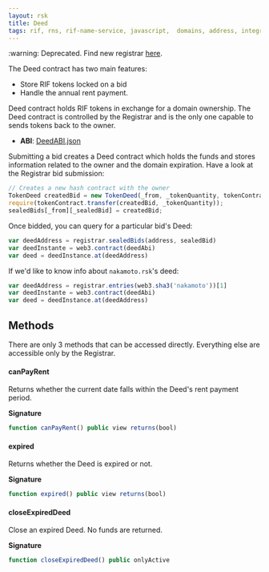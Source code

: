 ```yaml
---
layout: rsk
title: Deed
tags: rif, rns, rif-name-service, javascript,  domains, address, integrate, resolver, node, sdk, libraries, infrastructure, protocols, mvp, design, rbtc, defi, decentralized, quick-start, guides, tutorial, networks, dapps, tools, rootstock, rsk, ethereum, smart-contracts, install, get-started, how-to, mainnet, testnet, contracts, wallets, web3, crypto
---
```


<div class="alert alert-danger">
  :warning: Deprecated. Find new registrar <a href="../rsk-registrar">here</a>.
</div>

The Deed contract has two main features:
- Store RIF tokens locked on a bid
- Handle the annual rent payment.

Deed contract holds RIF tokens in exchange for a domain ownership. The Deed contract is controlled by the Registrar and is the only one capable to sends tokens back to the owner.

- **ABI**: [DeedABI.json](/rif/rns/architecture/DeedABI.json)

Submitting a bid creates a Deed contract which holds the funds and stores information related to the owner and the domain expiration. Have a look at the Registrar bid submission:

```js
// Creates a new hash contract with the owner
TokenDeed createdBid = new TokenDeed(_from, _tokenQuantity, tokenContract);
require(tokenContract.transfer(createdBid, _tokenQuantity));
sealedBids[_from][_sealedBid] = createdBid;
```

Once bidded, you can query for a particular bid's Deed:

```js
var deedAddress = registrar.sealedBids(address, sealedBid)
var deedInstante = web3.contract(deedAbi)
var deed = deedInstance.at(deedAddress)
```

If we'd like to know info about `nakamoto.rsk`'s deed:

```js
var deedAddress = registrar.entries(web3.sha3('nakamoto'))[1]
var deedInstante = web3.contract(deedAbi)
var deed = deedInstance.at(deedAddress)
```

## Methods

There are only 3 methods that can be accessed directly. Everything else are accessible only by the Registrar.

#### canPayRent

Returns whether the current date falls within the Deed's rent payment period.

**Signature**
```js
function canPayRent() public view returns(bool)
```

#### expired

Returns whether the Deed is expired or not.

**Signature**
```js
function expired() public view returns(bool)
```

#### closeExpiredDeed

Close an expired Deed. No funds are returned.

**Signature**
```js
function closeExpiredDeed() public onlyActive
```
